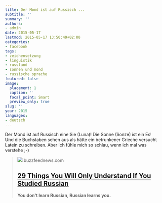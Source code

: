 ```yaml
---
title: Der Mond ist auf Russisch ...
subtitle: ''
summary: ''
authors:
- admin
date: 2015-05-17
lastmod: 2015-05-17 13:50:49+02:00
categories:
- facebook
tags:
- zeichensetzung
- linguistik
- russland
- sonnen und mond
- russische sprache
featured: false
image:
  placement: 1
  caption: ''
  focal_point: Smart
  preview_only: true
slug: ''
year: 2015
languages:
- deutsch
---
```


Der Mond ist auf Russisch eine Sie (Luna)! Die Sonne (Sonze) ist ein Es! Und die Buchstaben sehen aus als hätte ein betrunkener Grieche versucht Latein zu schreiben. Aber ich fühle mich so schlau, wenn ich mal was verstehe ;-)
> [![](https://img.buzzfeed.com/buzzfeed-static/static/2015-05/15/18/campaign_images/webdr14/29-things-you-will-only-understand-if-you-studied-2-27276-1431730631-10_dblbig.jpg)](http://www.buzzfeed.com/susiearmitage/29-things-you-will-only-understand-if-you-studied-russian)
> buzzfeednews.com
> ## [29 Things You Will Only Understand If You Studied Russian](http://www.buzzfeed.com/susiearmitage/29-things-you-will-only-understand-if-you-studied-russian)
>
><b>You don't learn Russian, Russian learns you.</b>